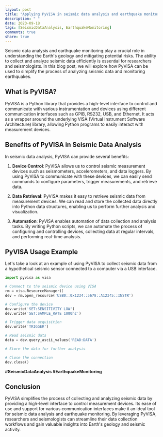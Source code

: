 ```yaml
---
layout: post
title: "Applying PyVISA in seismic data analysis and earthquake monitoring"
description: " "
date: 2023-09-18
tags: [SeismicDataAnalysis, EarthquakeMonitoring]
comments: true
share: true
---
```


Seismic data analysis and earthquake monitoring play a crucial role in understanding the Earth's geology and mitigating potential risks. The ability to collect and analyze seismic data efficiently is essential for researchers and seismologists. In this blog post, we will explore how PyVISA can be used to simplify the process of analyzing seismic data and monitoring earthquakes.

## What is PyVISA? ##

PyVISA is a Python library that provides a high-level interface to control and communicate with various instrumentation and devices using different communication interfaces such as GPIB, RS232, USB, and Ethernet. It acts as a wrapper around the underlying VISA (Virtual Instrument Software Architecture) library, allowing Python programs to easily interact with measurement devices.

## Benefits of PyVISA in Seismic Data Analysis ##

In seismic data analysis, PyVISA can provide several benefits:

1. **Device Control**: PyVISA allows us to control seismic measurement devices such as seismometers, accelerometers, and data loggers. By using PyVISA to communicate with these devices, we can easily send commands to configure parameters, trigger measurements, and retrieve data.

2. **Data Retrieval**: PyVISA makes it easy to retrieve seismic data from measurement devices. We can read and store the collected data directly into Python data structures, enabling us to perform further analysis and visualization.

3. **Automation**: PyVISA enables automation of data collection and analysis tasks. By writing Python scripts, we can automate the process of configuring and controlling devices, collecting data at regular intervals, and performing real-time analysis.

## PyVISA Usage Example ##

Let's take a look at an example of using PyVISA to collect seismic data from a hypothetical seismic sensor connected to a computer via a USB interface.

```python
import pyvisa as visa

# Connect to the seismic device using VISA
rm = visa.ResourceManager()
dev = rm.open_resource('USB0::0x1234::5678::A12345::INSTR')

# Configure the device
dev.write('SET:SENSITIVITY LOW')
dev.write('SET:SAMPLE_RATE 1000hz')

# Trigger data acquisition
dev.write('TRIGGER')

# Read seismic data
data = dev.query_ascii_values('READ:DATA')

# Store the data for further analysis

# Close the connection
dev.close()
```
**#SeismicDataAnalysis #EarthquakeMonitoring**

## Conclusion ##

PyVISA simplifies the process of collecting and analyzing seismic data by providing a high-level interface to control measurement devices. Its ease of use and support for various communication interfaces make it an ideal tool for seismic data analysis and earthquake monitoring. By leveraging PyVISA, researchers and seismologists can streamline their data collection workflows and gain valuable insights into Earth's geology and seismic activity.